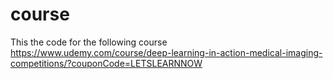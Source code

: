# course
This the code for the following course
https://www.udemy.com/course/deep-learning-in-action-medical-imaging-competitions/?couponCode=LETSLEARNNOW
